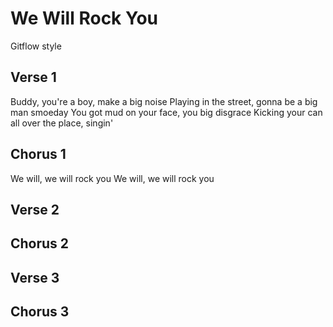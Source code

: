 # We Will Rock You
Gitflow style

## Verse 1
Buddy, you're a boy, make a big noise
Playing in the street, gonna be a big man smoeday
You got mud on your face, you big disgrace
Kicking your can all over the place, singin'

## Chorus 1
We will, we will rock you
We will, we will rock you

## Verse 2

## Chorus 2

## Verse 3

## Chorus 3
